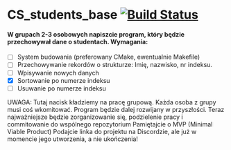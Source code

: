 # CS_students_base [![Build Status](https://travis-ci.com/OriaTori/CS_students_base.svg?branch=master)](https://travis-ci.com/OriaTori/CS_students_base)
#### W grupach 2-3 osobowych napiszcie program, który będzie przechowywał dane o studentach. Wymagania:

   - [ ] System budowania (preferowany CMake, ewentualnie Makefile)
   - [ ] Przechowywanie rekordów o strukturze: Imię, nazwisko, nr indeksu.
   - [ ] Wpisywanie nowych danych
   - [X] Sortowanie po numerze indeksu
   - [ ] Usuwanie po numerze indeksu

UWAGA: Tutaj nacisk kładziemy na pracę grupową. Każda osoba z grupy musi coś wkomitować. Program będzie dalej rozwijany w przyszłości. Teraz najważniejsze będzie zorganizowanie się, podzielenie pracy i commitowanie do wspólnego repozytorium Pamiętajcie o MVP (Minimal Viable Product) Podajcie linka do projektu na Discordzie, ale już w momencie jego utworzenia, a nie ukończenia!
